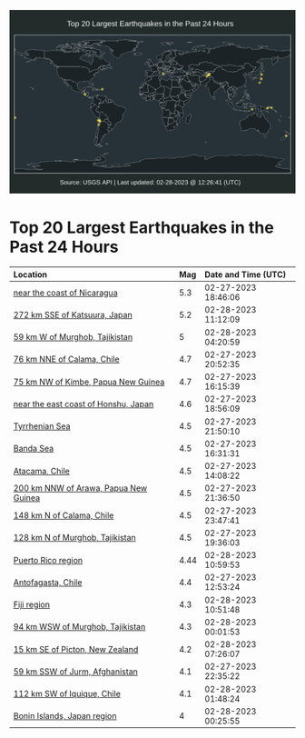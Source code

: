 ![Map](./map.png)

# Top 20 Largest Earthquakes in the Past 24 Hours

| Location | Mag | Date and Time (UTC) |
|:---|:---|:---|
| [near the coast of Nicaragua](https://earthquake.usgs.gov/earthquakes/eventpage/us7000jg2l) | 5.3 | 02-27-2023 18:46:06 |
| [272 km SSE of Katsuura, Japan](https://earthquake.usgs.gov/earthquakes/eventpage/us7000jg86) | 5.2 | 02-28-2023 11:12:09 |
| [59 km W of Murghob, Tajikistan](https://earthquake.usgs.gov/earthquakes/eventpage/us7000jg5z) | 5 | 02-28-2023 04:20:59 |
| [76 km NNE of Calama, Chile](https://earthquake.usgs.gov/earthquakes/eventpage/us7000jg3i) | 4.7 | 02-27-2023 20:52:35 |
| [75 km NW of Kimbe, Papua New Guinea](https://earthquake.usgs.gov/earthquakes/eventpage/us6000jrz2) | 4.7 | 02-27-2023 16:15:39 |
| [near the east coast of Honshu, Japan](https://earthquake.usgs.gov/earthquakes/eventpage/us7000jg2q) | 4.6 | 02-27-2023 18:56:09 |
| [Tyrrhenian Sea](https://earthquake.usgs.gov/earthquakes/eventpage/us7000jg46) | 4.5 | 02-27-2023 21:50:10 |
| [Banda Sea](https://earthquake.usgs.gov/earthquakes/eventpage/us6000jrz5) | 4.5 | 02-27-2023 16:31:31 |
| [Atacama, Chile](https://earthquake.usgs.gov/earthquakes/eventpage/us6000jrxt) | 4.5 | 02-27-2023 14:08:22 |
| [200 km NNW of Arawa, Papua New Guinea](https://earthquake.usgs.gov/earthquakes/eventpage/us7000jg40) | 4.5 | 02-27-2023 21:36:50 |
| [148 km N of Calama, Chile](https://earthquake.usgs.gov/earthquakes/eventpage/us7000jg4r) | 4.5 | 02-27-2023 23:47:41 |
| [128 km N of Murghob, Tajikistan](https://earthquake.usgs.gov/earthquakes/eventpage/us7000jg36) | 4.5 | 02-27-2023 19:36:03 |
| [Puerto Rico region](https://earthquake.usgs.gov/earthquakes/eventpage/pr2023059000) | 4.44 | 02-28-2023 10:59:53 |
| [Antofagasta, Chile](https://earthquake.usgs.gov/earthquakes/eventpage/us6000jrxd) | 4.4 | 02-27-2023 12:53:24 |
| [Fiji region](https://earthquake.usgs.gov/earthquakes/eventpage/us7000jg82) | 4.3 | 02-28-2023 10:51:48 |
| [94 km WSW of Murghob, Tajikistan](https://earthquake.usgs.gov/earthquakes/eventpage/us7000jg4s) | 4.3 | 02-28-2023 00:01:53 |
| [15 km SE of Picton, New Zealand](https://earthquake.usgs.gov/earthquakes/eventpage/us7000jg7g) | 4.2 | 02-28-2023 07:26:07 |
| [59 km SSW of Jurm, Afghanistan](https://earthquake.usgs.gov/earthquakes/eventpage/us7000jg4h) | 4.1 | 02-27-2023 22:35:22 |
| [112 km SW of Iquique, Chile](https://earthquake.usgs.gov/earthquakes/eventpage/us7000jg5e) | 4.1 | 02-28-2023 01:48:24 |
| [Bonin Islands, Japan region](https://earthquake.usgs.gov/earthquakes/eventpage/us7000jg51) | 4 | 02-28-2023 00:25:55 |
